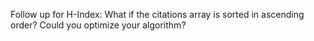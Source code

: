 Follow up for H-Index: What if the citations array is sorted in ascending order? Could you optimize your algorithm?